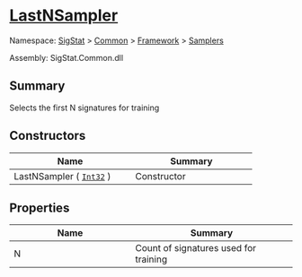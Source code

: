 # [LastNSampler](./LastNSampler.md)

Namespace: [SigStat]() > [Common](./../../README.md) > [Framework]() > [Samplers](./README.md)

Assembly: SigStat.Common.dll

## Summary
Selects the first N signatures for training

## Constructors

| Name | Summary | 
| --- | --- | 
| LastNSampler ( [`Int32`](https://docs.microsoft.com/en-us/dotnet/api/System.Int32) )<div style="width: 200px">| Constructor<div style="width: 200px">| <br>


## Properties

| Name | Summary | 
| --- | --- | 
| N<div style="width: 200px">| Count of signatures used for training<div style="width: 200px">| <br>


